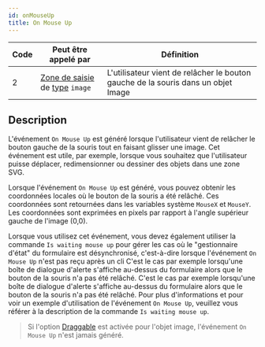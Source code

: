 ```yaml
---
id: onMouseUp
title: On Mouse Up
---
```


| Code | Peut être appelé par                                                                                     | Définition                                                                        |
| ---- | -------------------------------------------------------------------------------------------------------- | --------------------------------------------------------------------------------- |
| 2    | [Zone de saisie](FormObjects/input_overview.md) de [type](FormObjects/properties_Object.md#type) `image` | L'utilisateur vient de relâcher le bouton gauche de la souris dans un objet Image |

## Description

L'événement `On Mouse Up` est généré lorsque l'utilisateur vient de relâcher le bouton gauche de la souris tout en faisant glisser une image. Cet événement est utile, par exemple, lorsque vous souhaitez que l'utilisateur puisse déplacer, redimensionner ou dessiner des objets dans une zone SVG.

Lorsque l'événement `On Mouse Up` est généré, vous pouvez obtenir les coordonnées locales où le bouton de la souris a été relâché. Ces coordonnées sont retournées dans les variables système `MouseX` et `MouseY`. Les coordonnées sont exprimées en pixels par rapport à l'angle supérieur gauche de l'image (0,0).

Lorsque vous utilisez cet événement, vous devez également utiliser la commande `Is waiting mouse up` pour gérer les cas où le "gestionnaire d'état" du formulaire est désynchronisé, c'est-à-dire lorsque l'événement `On Mouse Up` n'est pas reçu après un cli C'est le cas par exemple lorsqu'une boîte de dialogue d'alerte s'affiche au-dessus du formulaire alors que le bouton de la souris n'a pas été relâché. C'est le cas par exemple lorsqu'une boîte de dialogue d'alerte s'affiche au-dessus du formulaire alors que le bouton de la souris n'a pas été relâché. Pour plus d'informations et pour voir un exemple d'utilisation de l'événement `On Mouse Up`, veuillez vous référer à la description de la commande `Is waiting mouse up`.

> Si l'option [Draggable](FormObjects/properties_Action.md#draggable) est activée pour l'objet image, l'événement `On Mouse Up` n'est jamais généré.
